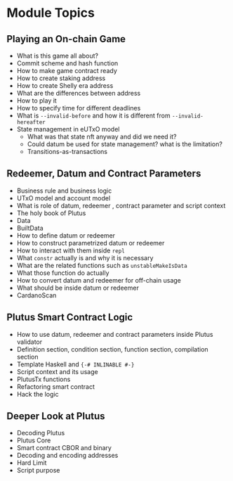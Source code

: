 # Module Topics

## Playing an On-chain Game

- What is this game all about?
- Commit scheme and hash function
- How to make game contract ready
- How to create staking address
- How to create Shelly era address
- What are the differences between address
- How to play it
- How to specify time for different deadlines
- What is `--invalid-before` and how it is different from `--invalid-hereafter`
- State management in eUTxO model
  - What was that state nft anyway and did we need it?
  - Could datum be used for state management? what is the limitation?
  - Transitions-as-transactions

## Redeemer, Datum and Contract Parameters

- Business rule and business logic
- UTxO model and account model
- What is role of datum, redeemer , contract parameter and script context
- The holy book of Plutus
- Data
- BuiltData
- How to define datum or redeemer
- How to construct parametrized datum or redeemer
- How to interact with them inside `repl`
- What `constr` actually is and why it is necessary
- What are the related functions such as `unstableMakeIsData`
- What those function do actually
- How to convert datum and redeemer for off-chain usage
- What should be inside datum or redeemer
- CardanoScan

## Plutus Smart Contract Logic

- How to use datum, redeemer and contract parameters inside Plutus validator
- Definition section, condition section, function section, compilation section
- Template Haskell and `{-# INLINABLE #-}`
- Script context and its usage
- PlutusTx functions
- Refactoring smart contract
- Hack the logic

## Deeper Look at Plutus

- Decoding Plutus
- Plutus Core
- Smart contract CBOR and binary
- Decoding and encoding addresses
- Hard Limit
- Script purpose
